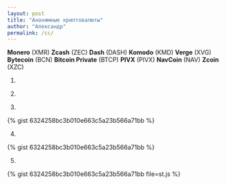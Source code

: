 ```yaml
---
layout: post
title: "Анонимные криптовалюты"
author: "Александр"
permalink: /cc/
---
```


**Monero** (XMR)
**Zcash** (ZEC)
**Dash** (DASH)
**Komodo** (KMD)
**Verge** (XVG)
**Bytecoin** (BCN)
**Bitcoin Private** (BTCP)
**PIVX** (PIVX)
**NavCoin** (NAV)
**Zcoin** (XZC)

1.

<script type="text/javascript" src="https://gist.github.com/ivlev/6324258bc3b010e663c5a23b566a71bb.js">o</script>

2.

<script type="text/javascript">src="https://gist.github.com/ivlev/6324258bc3b010e663c5a23b566a71bb.js"</script>

3.

{% gist 6324258bc3b010e663c5a23b566a71bb %}

4.

{% gist 6324258bc3b010e663c5a23b566a71bb %}

5.

{% gist 6324258bc3b010e663c5a23b566a71bb file=st.js %}

